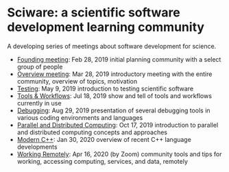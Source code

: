 # Sciware: a scientific software development learning community

A developing series of meetings about software development for science.

- [Founding meeting](00_Founding): Feb 28, 2019 initial planning community with a select group of people
- [Overview meeting](01_Overview): Mar 28, 2019 introductory meeting with the entire community, overview of topics, motivation
- [Testing](02_Testing): May 9, 2019 introduction to testing scientific software
- [Tools & Workflows](03_ToolsWorkflows): Jul 18, 2019 show and tell of tools and workflows currently in use
- [Debugging](04_Debugging): Aug 29, 2019 presentation of several debugging tools in various coding environments and languages
- [Parallel and Distributed Computing](05_Parallelization): Oct 17, 2019 introduction to parallel and distributed computing concepts and approaches
- [Modern C++](06_ModernC++): Jan 30, 2020 overview of recent C++ language developments
- [Working Remotely](07_RemoteWork): Apr 16, 2020 (by Zoom) community tools and tips for working, accessing computing, services, and data, remotely
